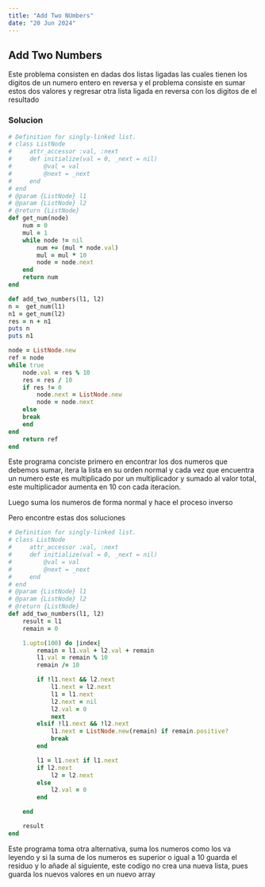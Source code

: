 ```yaml
---
title: "Add Two NUmbers"
date: "20 Jun 2024"
---
```


## Add Two Numbers

Este problema consisten en dadas dos listas ligadas las cuales tienen los digitos de un numero entero en reversa y el problema consiste en sumar estos dos
valores y regresar otra lista ligada en reversa con los digitos de el resultado

### Solucion

```rb
# Definition for singly-linked list.
# class ListNode
#     attr_accessor :val, :next
#     def initialize(val = 0, _next = nil)
#         @val = val
#         @next = _next
#     end
# end
# @param {ListNode} l1
# @param {ListNode} l2
# @return {ListNode}
def get_num(node)
    num = 0
    mul = 1
    while node != nil
        num += (mul * node.val)
        mul = mul * 10
        node = node.next
    end
    return num
end

def add_two_numbers(l1, l2)
n =  get_num(l1)
n1 = get_num(l2)
res = n + n1
puts n
puts n1

node = ListNode.new
ref = node
while true
    node.val = res % 10
    res = res / 10
    if res != 0
        node.next = ListNode.new
        node = node.next
    else
    break
    end
end
    return ref
end
```
Este programa conciste primero en encontrar los dos numeros que debemos sumar, itera la lista en su orden normal y cada vez que encuentra un numero
este es multiplicado por un multiplicador y sumado al valor total, este multiplicador aumenta en 10 con cada iteracion.

Luego suma los numeros de forma normal y hace el proceso inverso

Pero encontre estas dos soluciones

```rb
# Definition for singly-linked list.
# class ListNode
#     attr_accessor :val, :next
#     def initialize(val = 0, _next = nil)
#         @val = val
#         @next = _next
#     end
# end
# @param {ListNode} l1
# @param {ListNode} l2
# @return {ListNode}
def add_two_numbers(l1, l2)
    result = l1
    remain = 0

    1.upto(100) do |index|
        remain = l1.val + l2.val + remain
        l1.val = remain % 10
        remain /= 10

        if !l1.next && l2.next
            l1.next = l2.next
            l1 = l1.next
            l2.next = nil
            l2.val = 0
            next
        elsif !l1.next && !l2.next
            l1.next = ListNode.new(remain) if remain.positive?
            break
        end

        l1 = l1.next if l1.next
        if l2.next
            l2 = l2.next
        else
            l2.val = 0
        end

    end

    result
end
```

Este programa toma otra alternativa, suma los numeros como los va leyendo y si la suma de los numeros es superior o igual a 10 guarda el residuo y lo añade al siguiente, este codigo no crea una nueva lista, pues guarda los nuevos valores en un nuevo array
